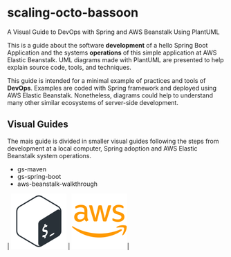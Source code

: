 # scaling-octo-bassoon
A Visual Guide to DevOps with Spring and AWS Beanstalk Using PlantUML 


This is a guide about the software **development** of a hello Spring Boot Application and the systems **operations** of this simple application at AWS Elastic Beanstalk. UML diagrams made with PlantUML are presented to help explain source code, tools, and techniques.

This guide is intended for a minimal example of practices and tools of **DevOps**. Examples are coded with Spring framework and deployed using AWS Elastic Beanstalk. Nonetheless, diagrams could help to understand many other similar ecosystems of server-side development.

## Visual Guides

The mais guide is divided in smaller visual guides following the steps from development at a local computer, Spring adoption and AWS Elastic Beanstalk system operations.

- gs-maven
- gs-spring-boot
- aws-beanstalk-walkthrough


| <img src="https://github.com/devicons/devicon/blob/master/icons/bash/bash-plain.svg" width="128"/> | <img src="https://github.com/devicons/devicon/blob/master/icons/amazonwebservices/amazonwebservices-plain-wordmark.svg" width="128"/>|
